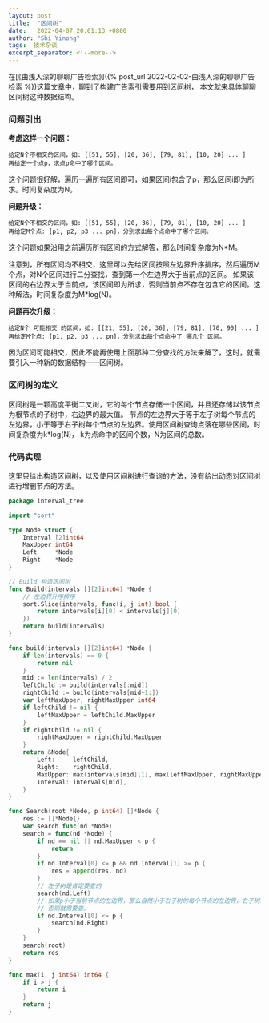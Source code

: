 ```yaml
---
layout: post 
title:  "区间树"
date:   2022-04-07 20:01:13 +0800 
author: "Shi Yinong"
tags:  技术杂谈
excerpt_separator: <!--more-->
---
```

在[《由浅入深的聊聊广告检索》]({% post_url 2022-02-02-由浅入深的聊聊广告检索 %})这篇文章中，聊到了构建广告索引需要用到区间树，
本文就来具体聊聊区间树这种数据结构。
<!--more-->

### **问题引出**

**考虑这样一个问题：**
```
给定N个不相交的区间，如: [[51, 55], [20, 36], [79, 81], [10, 20] ... ]
再给定一个点p，求点p命中了哪个区间。
```
这个问题很好解，遍历一遍所有区间即可，如果区间i包含了p，那么区间i即为所求。时间复杂度为N。

**问题升级：**
```
给定N个不相交的区间，如: [[51, 55], [20, 36], [79, 81], [10, 20] ... ]
再给定M个点: [p1, p2, p3 ... pn]，分别求出每个点命中了哪个区间。
```

这个问题如果沿用之前遍历所有区间的方式解答，那么时间复杂度为N*M。

注意到，所有区间均不相交，这里可以先给区间按照左边界升序排序，然后遍历M个点，对N个区间进行二分查找，查到第一个左边界大于当前点的区间。
如果该区间的右边界大于当前点，该区间即为所求，否则当前点不存在包含它的区间。这种解法，时间复杂度为M*log(N)。

**问题再次升级：**
```
给定N个 可能相交 的区间，如: [[21, 55], [20, 36], [79, 81], [70, 90] ... ]
再给定M个点: [p1, p2, p3 ... pn]，分别求出每个点命中了 哪几个 区间。
```
因为区间可能相交，因此不能再使用上面那种二分查找的方法来解了，这时，就需要引入一种新的数据结构——区间树。

### **区间树的定义**
区间树是一颗高度平衡二叉树，它的每个节点存储一个区间，并且还存储以该节点为根节点的子树中，右边界的最大值。
节点的左边界大于等于左子树每个节点的左边界，小于等于右子树每个节点的左边界。使用区间树查询点落在哪些区间，时间复杂度为k*log(N)，
k为点命中的区间个数，N为区间的总数。

### **代码实现**
这里只给出构造区间树，以及使用区间树进行查询的方法，没有给出动态对区间树进行增删节点的方法。
```go
package interval_tree

import "sort"

type Node struct {
	Interval [2]int64
	MaxUpper int64
	Left     *Node
	Right    *Node
}

// Build 构造区间树
func Build(intervals [][2]int64) *Node {
	// 左边界升序排序
	sort.Slice(intervals, func(i, j int) bool {
		return intervals[i][0] < intervals[j][0]
	})
	return build(intervals)
}

func build(intervals [][2]int64) *Node {
	if len(intervals) == 0 {
		return nil
	}
	mid := len(intervals) / 2
	leftChild := build(intervals[:mid])
	rightChild := build(intervals[mid+1:])
	var leftMaxUpper, rightMaxUpper int64
	if leftChild != nil {
		leftMaxUpper = leftChild.MaxUpper
	}
	if rightChild != nil {
		rightMaxUpper = rightChild.MaxUpper
	}
	return &Node{
		Left:     leftChild,
		Right:    rightChild,
		MaxUpper: max(intervals[mid][1], max(leftMaxUpper, rightMaxUpper)),
		Interval: intervals[mid],
	}
}

func Search(root *Node, p int64) []*Node {
	res := []*Node{}
	var search func(nd *Node)
	search = func(nd *Node) {
		if nd == nil || nd.MaxUpper < p {
			return
		}
		if nd.Interval[0] <= p && nd.Interval[1] >= p {
			res = append(res, nd)
		}
		// 左子树是肯定要查的
		search(nd.Left)
		// 如果p小于当前节点的左边界，那么自然小于右子树的每个节点的左边界，右子树就不需要查了
		// 否则就需要查。
		if nd.Interval[0] <= p {
			search(nd.Right)
		}
	}
	search(root)
	return res
}

func max(i, j int64) int64 {
	if i > j {
		return i
	}
	return j
}
```